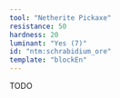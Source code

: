 ```yaml
---
tool: "Netherite Pickaxe"
resistance: 50
hardness: 20
luminant: "Yes (7)"
id: "ntm:schrabidium_ore"
template: "blockEn"
---
```


TODO
